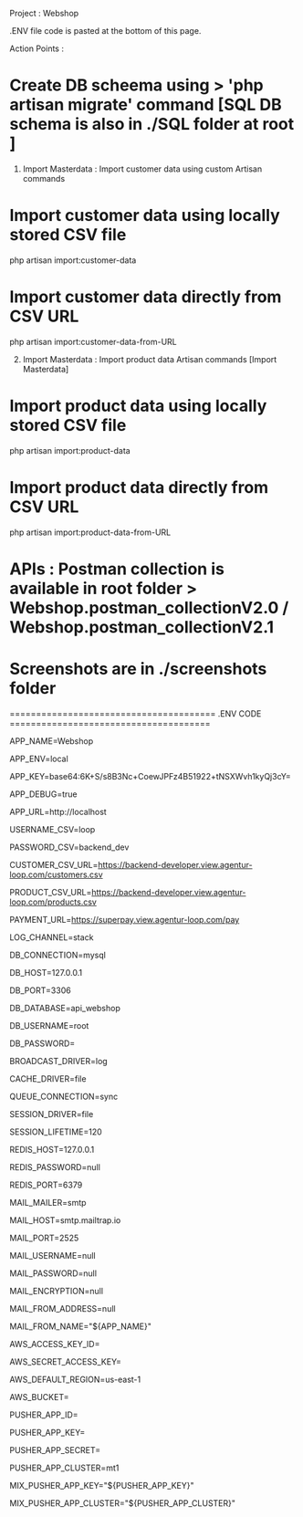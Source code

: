 Project : Webshop

.ENV file code is pasted at the bottom of this page.

Action Points : 
# Create DB scheema using > 'php artisan migrate' command [SQL DB schema is also in ./SQL folder at root ]

1. Import Masterdata : Import customer data using custom Artisan commands

# Import customer data using locally stored CSV file
php artisan import:customer-data

# Import customer data directly from CSV URL
php artisan import:customer-data-from-URL

2. Import Masterdata : Import product data Artisan commands [Import Masterdata]

# Import product data using locally stored CSV file
php artisan import:product-data

# Import product data directly from CSV URL
php artisan import:product-data-from-URL

# APIs : Postman collection is available in root folder > Webshop.postman_collectionV2.0 / Webshop.postman_collectionV2.1
# Screenshots are in ./screenshots folder

======================================= .ENV CODE ======================================

APP_NAME=Webshop

APP_ENV=local

APP_KEY=base64:6K+S/s8B3Nc+CoewJPFz4B51922+tNSXWvh1kyQj3cY=

APP_DEBUG=true

APP_URL=http://localhost


USERNAME_CSV=loop

PASSWORD_CSV=backend_dev

CUSTOMER_CSV_URL=https://backend-developer.view.agentur-loop.com/customers.csv

PRODUCT_CSV_URL=https://backend-developer.view.agentur-loop.com/products.csv

PAYMENT_URL=https://superpay.view.agentur-loop.com/pay

LOG_CHANNEL=stack

DB_CONNECTION=mysql

DB_HOST=127.0.0.1

DB_PORT=3306

DB_DATABASE=api_webshop

DB_USERNAME=root

DB_PASSWORD=

BROADCAST_DRIVER=log

CACHE_DRIVER=file

QUEUE_CONNECTION=sync

SESSION_DRIVER=file

SESSION_LIFETIME=120

REDIS_HOST=127.0.0.1

REDIS_PASSWORD=null

REDIS_PORT=6379

MAIL_MAILER=smtp

MAIL_HOST=smtp.mailtrap.io

MAIL_PORT=2525

MAIL_USERNAME=null

MAIL_PASSWORD=null

MAIL_ENCRYPTION=null

MAIL_FROM_ADDRESS=null

MAIL_FROM_NAME="${APP_NAME}"

AWS_ACCESS_KEY_ID=

AWS_SECRET_ACCESS_KEY=

AWS_DEFAULT_REGION=us-east-1

AWS_BUCKET=

PUSHER_APP_ID=

PUSHER_APP_KEY=

PUSHER_APP_SECRET=

PUSHER_APP_CLUSTER=mt1

MIX_PUSHER_APP_KEY="${PUSHER_APP_KEY}"

MIX_PUSHER_APP_CLUSTER="${PUSHER_APP_CLUSTER}"

